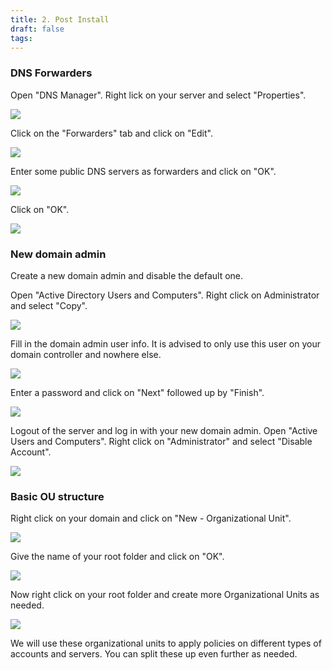 ```yaml
---
title: 2. Post Install
draft: false
tags:
---
```

 
### DNS Forwarders

Open "DNS Manager". Right lick on your server and select "Properties".

![](ad_post_1.png)

Click on the "Forwarders" tab and click on "Edit".

![](ad_post_2.png)

Enter some public DNS servers as forwarders and click on "OK".

![](ad_post_3.png)

Click on "OK".

![](ad_post_4.png)

### New domain admin

Create a new domain admin and disable the default one.

Open "Active Directory Users and Computers". Right click on Administrator and select "Copy".

![](ad_post_5.png)

Fill in the domain admin user info. It is advised to only use this user on your domain controller and nowhere else.

![](ad_post_6.png)

Enter a password and click on "Next" followed up by "Finish".

![](ad_post_7.png)

Logout of the server and log in with your new domain admin. Open "Active Users and Computers". Right click on "Administrator" and select "Disable Account".

![](ad_post_8.png)

### Basic OU structure

Right click on your domain and click on "New - Organizational Unit".

![](ad_post_9.png)

Give the name of your root folder and click on "OK".

![](ad_post_10.png)

Now right click on your root folder and create more Organizational Units as needed.

![](ad_post_11.png)

We will use these organizational units to apply policies on different types of accounts and servers. You can split these up even further as needed.
